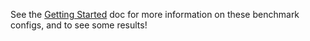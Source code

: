 See the [Getting Started](https://github.com/modal-labs/stopwatch/wiki/Getting-Started) doc for more information on these benchmark configs, and to see some results!
